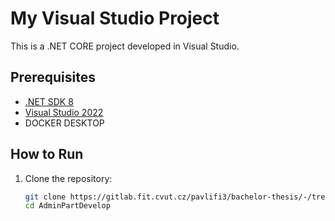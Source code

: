 # My Visual Studio Project

This is a .NET CORE project developed in Visual Studio.

## Prerequisites

- [.NET SDK 8](https://dotnet.microsoft.com/en-us/download)
- [Visual Studio 2022](https://visualstudio.microsoft.com/)
- DOCKER DESKTOP

## How to Run

1. Clone the repository:
   ```bash
   git clone https://gitlab.fit.cvut.cz/pavlifi3/bachelor-thesis/-/tree/main/AdminPartDevelop
   cd AdminPartDevelop
